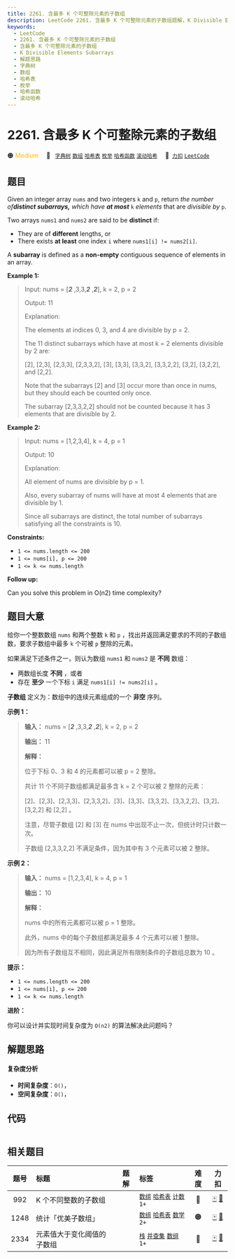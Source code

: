 ```yaml
---
title: 2261. 含最多 K 个可整除元素的子数组
description: LeetCode 2261. 含最多 K 个可整除元素的子数组题解，K Divisible Elements Subarrays，包含解题思路、复杂度分析以及完整的 JavaScript 代码实现。
keywords:
  - LeetCode
  - 2261. 含最多 K 个可整除元素的子数组
  - 含最多 K 个可整除元素的子数组
  - K Divisible Elements Subarrays
  - 解题思路
  - 字典树
  - 数组
  - 哈希表
  - 枚举
  - 哈希函数
  - 滚动哈希
---
```


# 2261. 含最多 K 个可整除元素的子数组

🟠 <font color=#ffb800>Medium</font>&emsp; 🔖&ensp; [`字典树`](/tag/trie.md) [`数组`](/tag/array.md) [`哈希表`](/tag/hash-table.md) [`枚举`](/tag/enumeration.md) [`哈希函数`](/tag/hash-function.md) [`滚动哈希`](/tag/rolling-hash.md)&emsp; 🔗&ensp;[`力扣`](https://leetcode.cn/problems/k-divisible-elements-subarrays) [`LeetCode`](https://leetcode.com/problems/k-divisible-elements-subarrays)

## 题目

Given an integer array `nums` and two integers `k` and `p`, return _the number
of**distinct subarrays,** which have **at most**_ `k` _elements_ that are
_divisible by_ `p`.

Two arrays `nums1` and `nums2` are said to be **distinct** if:

  * They are of **different** lengths, or
  * There exists **at least** one index `i` where `nums1[i] != nums2[i]`.

A **subarray** is defined as a **non-empty** contiguous sequence of elements
in an array.



**Example 1:**

> Input: nums = [_**2**_ ,3,3,_**2**_ ,_**2**_], k = 2, p = 2
> 
> Output: 11
> 
> Explanation:
> 
> The elements at indices 0, 3, and 4 are divisible by p = 2.
> 
> The 11 distinct subarrays which have at most k = 2 elements divisible by 2 are:
> 
> [2], [2,3], [2,3,3], [2,3,3,2], [3], [3,3], [3,3,2], [3,3,2,2], [3,2], [3,2,2], and [2,2].
> 
> Note that the subarrays [2] and [3] occur more than once in nums, but they should each be counted only once.
> 
> The subarray [2,3,3,2,2] should not be counted because it has 3 elements that are divisible by 2.

**Example 2:**

> Input: nums = [1,2,3,4], k = 4, p = 1
> 
> Output: 10
> 
> Explanation:
> 
> All element of nums are divisible by p = 1.
> 
> Also, every subarray of nums will have at most 4 elements that are divisible by 1.
> 
> Since all subarrays are distinct, the total number of subarrays satisfying all the constraints is 10.

**Constraints:**

  * `1 <= nums.length <= 200`
  * `1 <= nums[i], p <= 200`
  * `1 <= k <= nums.length`



**Follow up:**

Can you solve this problem in O(n2) time complexity?


## 题目大意

给你一个整数数组 `nums` 和两个整数 `k` 和 `p` ，找出并返回满足要求的不同的子数组数，要求子数组中最多 `k` 个可被 `p` 整除的元素。

如果满足下述条件之一，则认为数组 `nums1` 和 `nums2` 是 **不同** 数组：

  * 两数组长度 **不同** ，或者
  * 存在 **至少** 一个下标 `i` 满足 `nums1[i] != nums2[i]` 。

**子数组** 定义为：数组中的连续元素组成的一个 **非空** 序列。



**示例 1：**

> 
> 
> 
> 
> 
> **输入：** nums = [_**2**_ ,3,3,_**2**_ ,_**2**_], k = 2, p = 2
> 
> **输出：** 11
> 
> **解释：**
> 
> 位于下标 0、3 和 4 的元素都可以被 p = 2 整除。
> 
> 共计 11 个不同子数组都满足最多含 k = 2 个可以被 2 整除的元素：
> 
> [2]、[2,3]、[2,3,3]、[2,3,3,2]、[3]、[3,3]、[3,3,2]、[3,3,2,2]、[3,2]、[3,2,2] 和 [2,2] 。
> 
> 注意，尽管子数组 [2] 和 [3] 在 nums 中出现不止一次，但统计时只计数一次。
> 
> 子数组 [2,3,3,2,2] 不满足条件，因为其中有 3 个元素可以被 2 整除。
> 
> 

**示例 2：**

> 
> 
> 
> 
> 
> **输入：** nums = [1,2,3,4], k = 4, p = 1
> 
> **输出：** 10
> 
> **解释：**
> 
> nums 中的所有元素都可以被 p = 1 整除。
> 
> 此外，nums 中的每个子数组都满足最多 4 个元素可以被 1 整除。
> 
> 因为所有子数组互不相同，因此满足所有限制条件的子数组总数为 10 。
> 
> 



**提示：**

  * `1 <= nums.length <= 200`
  * `1 <= nums[i], p <= 200`
  * `1 <= k <= nums.length`



**进阶：**

你可以设计并实现时间复杂度为 `O(n2)` 的算法解决此问题吗？


## 解题思路

#### 复杂度分析

- **时间复杂度**：`O()`，
- **空间复杂度**：`O()`，

## 代码

```javascript

```

## 相关题目

<!-- prettier-ignore -->
| 题号 | 标题 | 题解 | 标签 | 难度 | 力扣 |
| :------: | :------ | :------: | :------ | :------: | :------: |
| 992 | K 个不同整数的子数组 |  |  [`数组`](/tag/array.md) [`哈希表`](/tag/hash-table.md) [`计数`](/tag/counting.md) `1+` | 🔴 | [🀄️](https://leetcode.cn/problems/subarrays-with-k-different-integers) [🔗](https://leetcode.com/problems/subarrays-with-k-different-integers) |
| 1248 | 统计「优美子数组」 |  |  [`数组`](/tag/array.md) [`哈希表`](/tag/hash-table.md) [`数学`](/tag/math.md) `2+` | 🟠 | [🀄️](https://leetcode.cn/problems/count-number-of-nice-subarrays) [🔗](https://leetcode.com/problems/count-number-of-nice-subarrays) |
| 2334 | 元素值大于变化阈值的子数组 |  |  [`栈`](/tag/stack.md) [`并查集`](/tag/union-find.md) [`数组`](/tag/array.md) `1+` | 🔴 | [🀄️](https://leetcode.cn/problems/subarray-with-elements-greater-than-varying-threshold) [🔗](https://leetcode.com/problems/subarray-with-elements-greater-than-varying-threshold) |